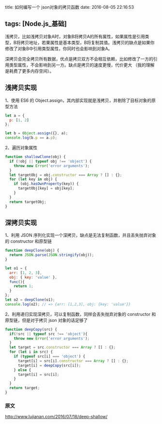 title: 如何编写一个 json对象的拷贝函数
date: 2016-08-05 22:16:53

tags: [Node.js_基础]
---
浅拷贝，比如浅拷贝对象A时，对象B将拷贝A的所有属性，如果属性是引用类型，B将拷贝地址，若果属性是基本类型，B将复制其值。浅拷贝的缺点是如果你修改了对象B中引用类型属性，你同时也会影响到对象A。

深拷贝会完全拷贝所有数据，优点是拷贝双方不会相互依赖，比如修改了一方的引用类型属性，不会影响到另一方。缺点是拷贝的速度更慢，代价更大 （我的理解是耗费了更多内存空间）。

## 浅拷贝实现

1、使用 ES6 的 Object.assign，其内部实现就是浅拷贝，并剔除了目标对象的原型方法

```javascript
let a = {
  p: [1, 2]
};

let b = Object.assign({}, a);
console.log(b.p == a.p);
```

2、遍历对象属性

```javascript
function shallowClone(obj) {
  if (!obj || typeof obj !== 'object') {
    throw new Error('error arguments');
  }
  let targetObj = obj.constructor === Array ? [] : {};
  for (let key in obj) {
    if (obj.hasOwnProperty(key)) {
      targetObj[key] = obj[key];
    }
  }
  return targetObj;
}
```

## 深拷贝实现

1、利用 JSON 序列化实现一个深拷贝，缺点是无法复制函数，并且丢失抛弃对象的 constructor 和原型链

```javascript
function deepClone(obj) {
  return JSON.parse(JSON.stringify(obj));
}

let o1 = {
  arr: [1, 2, 3],
  obj: { key: 'value' },
  func(){
    return 1;
  }
};
let o2 = deepClone(o1);
console.log(o2); // => {arr: [1,2,3], obj: {key: 'value'}}
```

2、利用递归实现深拷贝，可以复制函数，同样会丢失抛弃对象的 constructor 和原型链，但是对于拷贝 json 对象的话足够了

```javascript
function deepCopy(src) {
  if(!src || typeof src !== 'object'){
    throw new Error('error arguments');
  }
  let target = src.constructor === Array ? [] : {};
  for (let i in src) {
    if (typeof src[i] === 'object') {
      target[i] = src[i].constructor === Array ? [] : {};
      target[i] = deepCopy(src[i]);
    } else {
      target[i] = src[i];
    }
  }
  return target;
}
```
### 原文
http://www.lujianan.com/2016/07/18/deep-shallow/